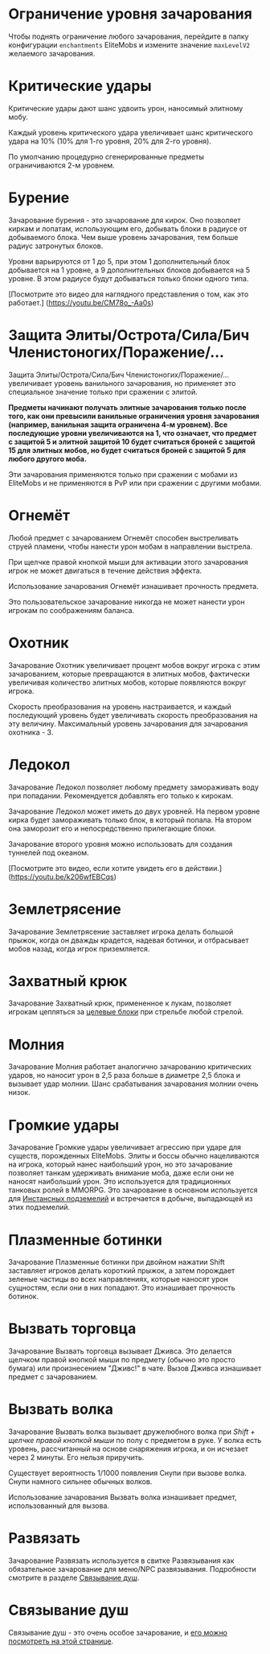 # Ограничение уровня зачарования

Чтобы поднять ограничение любого зачарования, перейдите в папку конфигурации `enchantments` EliteMobs и измените значение `maxLevelV2` желаемого зачарования.

# Критические удары

Критические удары дают шанс удвоить урон, наносимый элитному мобу.

Каждый уровень критического удара увеличивает шанс критического удара на 10% (10% для 1-го уровня, 20% для 2-го уровня).

По умолчанию процедурно сгенерированные предметы ограничиваются 2-м уровнем.

# Бурение

Зачарование бурения - это зачарование для кирок. Оно позволяет киркам и лопатам, использующим его, добывать блоки в радиусе от добываемого блока. Чем выше уровень зачарования, тем больше радиус затронутых блоков.

Уровни варьируются от 1 до 5, при этом 1 дополнительный блок добывается на 1 уровне, а 9 дополнительных блоков добывается на 5 уровне. В этом радиусе будут добываться только блоки одного типа.

[Посмотрите это видео для наглядного представления о том, как это работает.] (https://youtu.be/CM78o_-Aa0s)

# Защита Элиты/Острота/Сила/Бич Членистоногих/Поражение/...

Защита Элиты/Острота/Сила/Бич Членистоногих/Поражение/... увеличивает уровень ванильного зачарования, но применяет это специальное значение только при сражении с элитой.

**Предметы начинают получать элитные зачарования только после того, как они превысили ванильные ограничения уровня зачарования (например, ванильная защита ограничена 4-м уровнем). Все последующие уровни увеличиваются на 1, что означает, что предмет с защитой 5 и элитной защитой 10 будет считаться броней с защитой 15 для элитных мобов, но будет считаться броней с защитой 5 для любого другого моба.**

Эти зачарования применяются только при сражении с мобами из EliteMobs и не применяются в PvP или при сражении с другими мобами.

# Огнемёт

Любой предмет с зачарованием Огнемёт способен выстреливать струей пламени, чтобы нанести урон мобам в направлении выстрела.

При щелчке правой кнопкой мыши для активации этого зачарования игрок не может двигаться в течение действия эффекта.

Использование зачарования Огнемёт изнашивает прочность предмета.

Это пользовательское зачарование никогда не может нанести урон игрокам по соображениям баланса.

# Охотник

Зачарование Охотник увеличивает процент мобов вокруг игрока с этим зачарованием, которые превращаются в элитных мобов, фактически увеличивая количество элитных мобов, которые появляются вокруг игрока.

Скорость преобразования на уровень настраивается, и каждый последующий уровень будет увеличивать скорость преобразования на эту величину. Максимальный уровень зачарования для зачарования охотника - 3.

# Ледокол

Зачарование Ледокол позволяет любому предмету замораживать воду при попадании. Рекомендуется добавлять его только к кирокам.

Зачарование Ледокол может иметь до двух уровней. На первом уровне кирка будет замораживать только блок, в который попала. На втором она заморозит его и непосредственно прилегающие блоки.

Зачарование второго уровня можно использовать для создания туннелей под океаном.

[Посмотрите это видео, если хотите увидеть его в действии.] (https://youtu.be/k206wfEBCqs)

# Землетрясение

Зачарование Землетрясение заставляет игрока делать большой прыжок, когда он дважды крадется, надевая ботинки, и отбрасывает мобов назад, когда игрок приземляется.

# Захватный крюк

Зачарование Захватный крюк, примененное к лукам, позволяет игрокам цепляться за [целевые блоки](https://minecraft.fandom.com/wiki/Target) при стрельбе любой стрелой.

# Молния

Зачарование Молния работает аналогично зачарованию критических ударов, но наносит урон в 2,5 раза больше в диаметре 2,5 блока и вызывает удар молнии. Шанс срабатывания зачарования молнии очень низок.

# Громкие удары

Зачарование Громкие удары увеличивает агрессию при ударе для существ, порожденных EliteMobs. Элиты и боссы обычно нацеливаются на игрока, который нанес наибольший урон, но это зачарование позволяет танкам удерживать внимание моба, даже если они не наносят наибольший урон. Это используется для традиционных танковых ролей в MMORPG. Это зачарование в основном используется для [Инстансных подземелий]($language$/EliteMobs/building_for_elitemobs.md&section=instanced-dungeons) и встречается в добыче, выпадающей из этих подземелий.

# Плазменные ботинки

Зачарование Плазменные ботинки при двойном нажатии Shift заставляет игроков делать короткий прыжок, а затем порождает зеленые частицы во всех направлениях, которые наносят урон сущностям, если они в них попадают. Это изнашивает прочность ботинок.

# Вызвать торговца

Зачарование Вызвать торговца вызывает Дживса. Это делается щелчком правой кнопкой мыши по предмету (обычно это просто бумага) или произнесением "Дживс!" в чате. Вызов Дживса изнашивает предмет с зачарованием.

# Вызвать волка

Зачарование Вызвать волка вызывает дружелюбного волка при *Shift + щелчке правой кнопкой мыши* по полу с предметом в руке. У волка есть уровень, рассчитанный на основе снаряжения игрока, и он исчезает через 2 минуты. Его нельзя приручить.

Существует вероятность 1/1000 появления Снупи при вызове волка. Снупи намного сильнее обычных волков.

Использование зачарования Вызвать волка изнашивает предмет, использованный для вызова.

# Развязать

Зачарование Развязать используется в свитке Развязывания как обязательное зачарование для меню/NPC развязывания. Подробности смотрите в разделе [Связывание душ](#Soulbind).

# Связывание душ

Связывание душ - это очень особое зачарование, и [его можно посмотреть на этой странице]($language$/elitemobs/soulbind.md).
